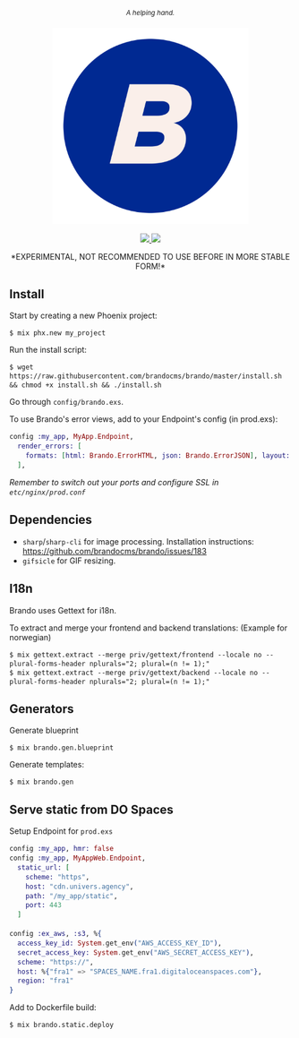 <p align="center">
    <sup><em>A helping hand.</em></sup>
</p>

<p align="center">
<img src="https://raw.githubusercontent.com/brandocms/brando/master/priv/static/brando.png" width="350">
</p>

<p align="center">
    <a href="https://github.com/brandocms/brando/actions/workflows/ci.yml">
      <img src="https://github.com/brandocms/brando/actions/workflows/ci.yml/badge.svg">
    </a>
    <a href="https://coveralls.io/github/brandocms/brando?branch=master">
      <img src="https://coveralls.io/repos/github/brandocms/brando/badge.svg?branch=master">
    </a>
</p>

<p align="center">
*EXPERIMENTAL, NOT RECOMMENDED TO USE BEFORE IN MORE STABLE FORM!*
</p>


## Install

Start by creating a new Phoenix project:

    $ mix phx.new my_project

Run the install script:

    $ wget https://raw.githubusercontent.com/brandocms/brando/master/install.sh && chmod +x install.sh && ./install.sh

Go through `config/brando.exs`.

To use Brando's error views, add to your Endpoint's config (in prod.exs):

```elixir
config :my_app, MyApp.Endpoint,
  render_errors: [
    formats: [html: Brando.ErrorHTML, json: Brando.ErrorJSON], layout: false
  ],
```

*Remember to switch out your ports and configure SSL in `etc/nginx/prod.conf`*

## Dependencies

  * `sharp`/`sharp-cli` for image processing.
    Installation instructions: https://github.com/brandocms/brando/issues/183
  * `gifsicle` for GIF resizing.

## I18n

Brando uses Gettext for i18n.

To extract and merge your frontend and backend translations:
(Example for norwegian)

    $ mix gettext.extract --merge priv/gettext/frontend --locale no --plural-forms-header nplurals="2; plural=(n != 1);"
    $ mix gettext.extract --merge priv/gettext/backend --locale no --plural-forms-header nplurals="2; plural=(n != 1);"


## Generators

Generate blueprint

    $ mix brando.gen.blueprint

Generate templates:

    $ mix brando.gen


## Serve static from DO Spaces

Setup Endpoint for `prod.exs`

```elixir
config :my_app, hmr: false
config :my_app, MyAppWeb.Endpoint,
  static_url: [
    scheme: "https",
    host: "cdn.univers.agency",
    path: "/my_app/static",
    port: 443
  ]

config :ex_aws, :s3, %{
  access_key_id: System.get_env("AWS_ACCESS_KEY_ID"),
  secret_access_key: System.get_env("AWS_SECRET_ACCESS_KEY"),
  scheme: "https://",
  host: %{"fra1" => "SPACES_NAME.fra1.digitaloceanspaces.com"},
  region: "fra1"
}
```

Add to Dockerfile build:

```bash
$ mix brando.static.deploy
```
